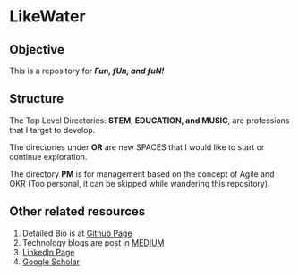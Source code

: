 # LikeWater

## Objective
This is a repository for ***Fun, fUn, and fuN!***

## Structure
The Top Level Directories: **STEM, EDUCATION, and MUSIC**, are professions that I target to develop. 

The directories under **OR** are new SPACES that I would like to start or continue exploration.

The directory **PM** is for management based on the concept of Agile and OKR (Too personal, it can be skipped while wandering this repository). 

## Other related resources
1. Detailed Bio is at [Github Page](https://lillywu.github.io/)
2. Technology blogs are post in [MEDIUM](https://medium.com/)
3. [Linkedln Page](https://www.linkedin.com/in/li-wu-32a24bba/)
5. [Google Scholar](https://scholar.google.com/citations?user=K6KmzXgAAAAJ&hl=zh-CN)





